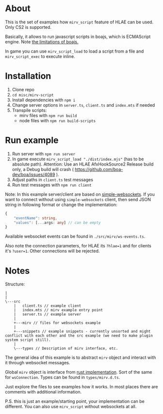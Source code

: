 # About

This is the set of examples how `mirv_script` feature of HLAE can be used. Only CS2 is supported.

Basically, it allows to run javascript scripts in boajs, which is ECMAScript engine. Note [the limitations of boajs.](https://boajs.dev/conformance)

In game you can use `mirv_script_load` to load a script from a file and `mirv_script_exec` to execute inline.

# Installation

1. Clone repo
2. `cd misc/mirv-script`
3. Install dependencies with `npm i`
4. Change server options in `server.ts`, `client.ts` and `index.mts` if needed
5. Transpile scripts:
    - mirv files with `npm run build`
    - node files with `npm run build-scripts`

# Run example

1. Run server with `npm run server`
2. In game execute `mirv_script_load "./dist/index.mjs"` (has to be absolute path).
   Attention: Use an HLAE AfxHookSource2 Release build only, a Debug build will crash ( https://github.com/boa-dev/boa/issues/4089 ).
3. Adjust paths in `client.ts` test messages
4. Run test messages with `npm run client`

Note: In this example server/client are based on [simple-websockets](https://github.com/osztenkurden/simple-websockets).
If you want to connect without using `simple-websockets` client, then send JSON string in following format or change the implementation:

```typescript
{
	"eventName": string,
	"values": [...args: any] // can be empty
}
```

Available websocket events can be found in `./src/mirv/ws-events.ts`.

Also note the connection parameters, for HLAE its `?hlae=1` and for clients it's `?user=1`. Other connections will be rejected.

# Notes

Structure:

```
|
|
\---src
    |   client.ts // example client
    |   index.mts // mirv example entry point
    |   server.ts // example server
    |
    +---mirv // files for websockets example
    |
    +---snippets // example snippets - currently unsorted and might conflict with each other and the src example (we need to make plugin system script still).
    |
    \---types // Description of mirv interface, etc.
```

The general idea of this example is to abstract `mirv` object and interact with it through websocket messages.

Global `mirv` object is interface from [rust implementation](https://github.com/advancedfx/advancedfx/blob/main/AfxHookSource2Rs/src/lib.rs). Sort of the same for `wsConnection`. Types can be found in `types/mirv.d.ts`.

Just explore the files to see examples how it works. In most places there are comments with additional information.

P.S. this is just an example/starting point, your implementation can be different. You can also use `mirv_script` without websockets at all.
